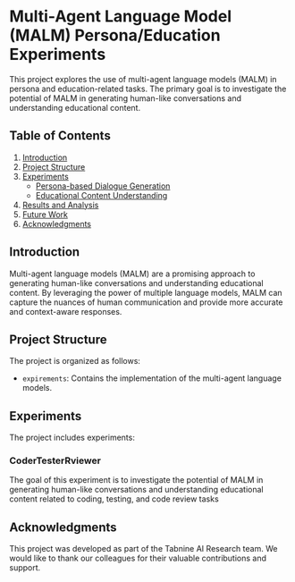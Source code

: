# Multi-Agent Language Model (MALM) Persona/Education Experiments

This project explores the use of multi-agent language models (MALM) in persona and education-related tasks. The primary goal is to investigate the potential of MALM in generating human-like conversations and understanding educational content.

## Table of Contents

1. [Introduction](#introduction)
2. [Project Structure](#project-structure)
3. [Experiments](#experiments)
   * [Persona-based Dialogue Generation](#persona-based-dialogue-generation)
   * [Educational Content Understanding](#educational-content-understanding)
4. [Results and Analysis](#results-and-analysis)
5. [Future Work](#future-work)
6. [Acknowledgments](#acknowledgments)

## Introduction

Multi-agent language models (MALM) are a promising approach to generating human-like conversations and understanding educational content. By leveraging the power of multiple language models, MALM can capture the nuances of human communication and provide more accurate and context-aware responses.

## Project Structure

The project is organized as follows:

- `expirements`: Contains the implementation of the multi-agent language models.

## Experiments

The project includes experiments:

### CoderTesterRviewer

The goal of this experiment is to investigate the potential of MALM in generating human-like conversations and understanding educational content related to coding, testing, and code review tasks

## Acknowledgments

This project was developed as part of the Tabnine AI Research team. We would like to thank our colleagues for their valuable contributions and support.